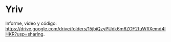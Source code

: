 # Yriv

Informe, video y código: https://drive.google.com/drive/folders/15jbiQzyPUdk6m6ZOF2fuWflXemd4IHKR?usp=sharing.
